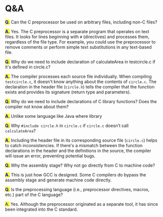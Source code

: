 # Q\&A

<mark style="color:blue;">**Q.**</mark> Can the C preprocessor be used on arbitrary files, including non-C files?&#x20;

<mark style="color:blue;">**A.**</mark> Yes. The C preprocessor is a separate program that operates on text files. It looks for lines beginning with `#` (directives) and processes them, regardless of the file type. For example, you could use the preprocessor to remove comments or perform simple text substitutions in any text-based file.

<mark style="color:blue;">**Q.**</mark> Why do we need to include declaration of calculateArea in testcircle.c if it's defined in circle.c?&#x20;

<mark style="color:blue;">**A.**</mark> The compiler processes each source file individually. When compiling `testcircle.c`, it doesn't know anything about the contents of `circle.c`. The declaration in the header file (`circle.h`) tells the compiler that the function exists and provides its signature (return type and parameters).

<mark style="color:blue;">**Q.**</mark> Why do we need to include declarations of C library functions? Does the compiler not know about them?&#x20;

<mark style="color:blue;">**A.**</mark> Unlike some language like Java where library&#x20;

<mark style="color:blue;">**Q.**</mark> Why `#include circle.h` in `circle.c` if `circle.c` doesn’t call `calculateArea`?&#x20;

<mark style="color:blue;">**A.**</mark> Including the header file in its corresponding source file (`circle.c`) helps to catch inconsistencies. If there's a mismatch between the function declarations in the header and the definitions in the source, the compiler will issue an error, preventing potential bugs.

<mark style="color:blue;">**Q.**</mark> Why the assembly stage? Why not go directly from C to machine code?&#x20;

<mark style="color:blue;">**A.**</mark> This is just how GCC is designed. Some C compilers do bypass the assembly stage and generate machine code directly.

<mark style="color:blue;">**Q.**</mark> Is the preprocessing language (i.e., preprocessor directives, macros, etc.) part of the C language?

<mark style="color:blue;">A.</mark> Yes. Although the preprocessor originated as a separate tool, it has since been integrated into the C standard.
